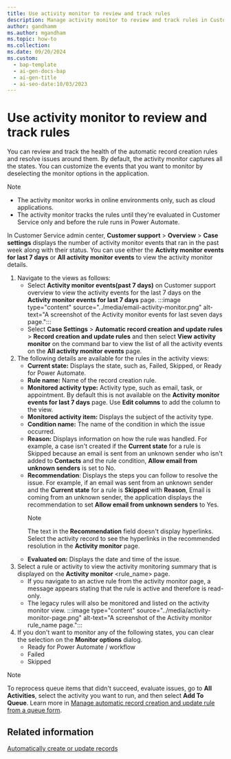```yaml
---
title: Use activity monitor to review and track rules
description: Manage activity monitor to review and track rules in Customer Service to view activity events, states, rule names, and more.
author: gandhamm
ms.author: mgandham
ms.topic: how-to
ms.collection:
ms.date: 09/20/2024
ms.custom:
  - bap-template
  - ai-gen-docs-bap
  - ai-gen-title
  - ai-seo-date:10/03/2023
---
```



# Use activity monitor to review and track rules

You can review and track the health of the automatic record creation rules and resolve issues around them. By default, the activity monitor captures all the states. You can customize the events that you want to monitor by deselecting the monitor options in the application.

> [!NOTE]
> - The activity monitor works in online environments only, such as cloud applications.
> - The activity monitor tracks the rules until they're evaluated in Customer Service only and before the rule runs in Power Automate.


In Customer Service admin center, **Customer support** > **Overview** > **Case settings** displays the number of activity monitor events that ran in the past week along with their status. You can use either the **Activity monitor events for last 7 days** or **All activity monitor events** to view the activity monitor details.

1. Navigate to the views as follows:<br>
    - Select **Activity monitor events(past 7 days)** on Customer support overview to view the activity events for the last 7 days on the **Activity monitor events for last 7 days** page.
     :::image type="content" source="../media/email-activity-monitor.png" alt-text="A screenshot of the Activity monitor events for last seven days page.":::
    - Select **Case Settings** > **Automatic record creation and update rules** > **Record creation and update rules** and then select **View activity monitor** on the command bar to view the list of all the activity events on the **All activity monitor events** page.
2. The following details are available for the rules in the activity views:
   - **Current state:** Displays the state, such as, Failed, Skipped, or Ready for Power Automate.
   - **Rule name:** Name of the record creation rule.
   - **Monitored activity type:** Activity type, such as email, task, or appointment. By default this is not available on the **Activity monitor events for last 7 days** page. Use **Edit columns** to add the column to the view.
   - **Monitored activity item:** Displays the subject of the activity type.
   - **Condition name:** The name of the condition in which the issue occurred.
   - **Reason:** Displays information on how the rule was handled. For example, a case isn't created if the **Current state** for a rule is Skipped because an email is sent from an unknown sender who isn't added to **Contacts** and the rule condition, **Allow email from unknown senders** is set to No.
   - **Recommendation**: Displays the steps you can follow to resolve the issue. For example, if an email was sent from an unknown sender and the **Current state** for a rule is **Skipped** with **Reason**, Email is coming from an unknown sender, the application displays the recommendation  to set **Allow email from unknown senders** to Yes.
     > [!NOTE]
     > The text in the **Recommendation** field doesn't display hyperlinks. Select the activity record to see the hyperlinks in the recommended resolution in the **Activity monitor** page.
   - **Evaluated on:** Displays the date and time of the issue.
1. Select a rule or activity to view the activity monitoring summary that is displayed on the **Activity monitor** <rule_name> page.
   - If you navigate to an active rule from the activity monitor page, a message appears stating that the rule is active and therefore is read-only.
   - The legacy rules will also be monitored and listed on the activity monitor view.
 :::image type="content" source="../media/activity-monitor-page.png" alt-text="A screenshot of the Activity monitor rule_name page.":::
1. If you don't want to monitor any of the following states, you can clear the selection on the **Monitor options** dialog.
   - Ready for Power Automate / workflow
   - Failed
   - Skipped

> [!NOTE]
> To reprocess queue items that didn't succeed, evaluate issues, go to **All Activities**, select the activity you want to run, and then select **Add To Queue**. Learn more in [Manage automatic record creation and update rule from a queue form](automatically-create-update-records.md#manage-automatic-record-creation-and-update-rule-from-a-queue-form).

## Related information

[Automatically create or update records](automatically-create-update-records.md)